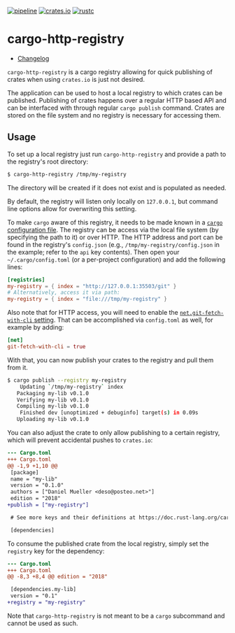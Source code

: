 [![pipeline](https://gitlab.com/d-e-s-o/cargo-http-registry/badges/master/pipeline.svg)](https://gitlab.com/d-e-s-o/cargo-http-registry/commits/master)
[![crates.io](https://img.shields.io/crates/v/cargo-http-registry.svg)](https://crates.io/crates/cargo-http-registry)
[![rustc](https://img.shields.io/badge/rustc-1.46+-blue.svg)](https://blog.rust-lang.org/2020/08/27/Rust-1.46.0.html)

cargo-http-registry
===================

- [Changelog](CHANGELOG.md)

`cargo-http-registry` is a cargo registry allowing for quick publishing
of crates when using `crates.io` is just not desired.

The application can be used to host a local registry to which crates can
be published. Publishing of crates happens over a regular HTTP based API
and can be interfaced with through regular `cargo publish` command.
Crates are stored on the file system and no registry is necessary for
accessing them.

Usage
-----

To set up a local registry just run `cargo-http-registry` and provide
a path to the registry's root directory:
```sh
$ cargo-http-registry /tmp/my-registry
```

The directory will be created if it does not exist and is populated as
needed.

By default, the registry will listen only locally on `127.0.0.1`, but
command line options allow for overwriting this setting.

To make `cargo` aware of this registry, it needs to be made known in a
[`cargo` configuration file][cargo-config]. The registry can be access
via the local file system (by specifying the path to it) or over HTTP.
The HTTP address and port can be found in the registry's `config.json`
(e.g., `/tmp/my-registry/config.json` in the example; refer to the `api`
key contents).
Then open your `~/.cargo/config.toml` (or a per-project configuration) and
add the following lines:
```toml
[registries]
my-registry = { index = "http://127.0.0.1:35503/git" }
# Alternatively, access it via path:
my-registry = { index = "file:///tmp/my-registry" }
```

Also note that for HTTP access, you will need to enable the
[`net.git-fetch-with-cli` setting][cargo-net-git-cli]. That can be
accomplished via `config.toml` as well, for example by adding:
```toml
[net]
git-fetch-with-cli = true
```

With that, you can now publish your crates to the registry and pull them
from it.
```sh
$ cargo publish --registry my-registry
    Updating `/tmp/my-registry` index
   Packaging my-lib v0.1.0
   Verifying my-lib v0.1.0
   Compiling my-lib v0.1.0
    Finished dev [unoptimized + debuginfo] target(s) in 0.09s
   Uploading my-lib v0.1.0
```

You can also adjust the crate to only allow publishing to a certain
registry, which will prevent accidental pushes to `crates.io`:
```diff
--- Cargo.toml
+++ Cargo.toml
@@ -1,9 +1,10 @@
 [package]
 name = "my-lib"
 version = "0.1.0"
 authors = ["Daniel Mueller <deso@posteo.net>"]
 edition = "2018"
+publish = ["my-registry"]

 # See more keys and their definitions at https://doc.rust-lang.org/cargo/reference/manifest.html

 [dependencies]
```

To consume the published crate from the local registry, simply set the
`registry` key for the dependency:
```diff
--- Cargo.toml
+++ Cargo.toml
@@ -8,3 +8,4 @@ edition = "2018"

 [dependencies.my-lib]
 version = "0.1"
+registry = "my-registry"
```

Note that `cargo-http-registry` is not meant to be a `cargo` subcommand
and cannot be used as such.

[cargo-config]: https://doc.rust-lang.org/cargo/reference/config.html
[cargo-net-git-cli]: https://doc.rust-lang.org/cargo/reference/config.html#netgit-fetch-with-cli
[docs-rs]: https://docs.rs/crate/cargo-http-registry
